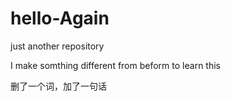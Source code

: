 # hello-Again
just another repository

I make somthing different from beform to learn this 

删了一个词，加了一句话
